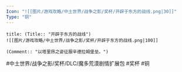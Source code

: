 ```yaml
---
Icon: "![[图片/游戏攻略/中土世界/战争之影/奖杯/开辟于东方的战线.png|30]]"
Type: "铜"
---
```

```ad-common-bronze-trophy
title: (Title:: "开辟于东方的战线")
![[图片/游戏攻略/中土世界/战争之影/奖杯/开辟于东方的战线.png|100]]

(Comment:: "以塔里昂之姿征服辛德拉姆堡垒。")
```

#中土世界/战争之影/奖杯/DLC/魔多荒漠剧情扩展包 #奖杯 #铜
